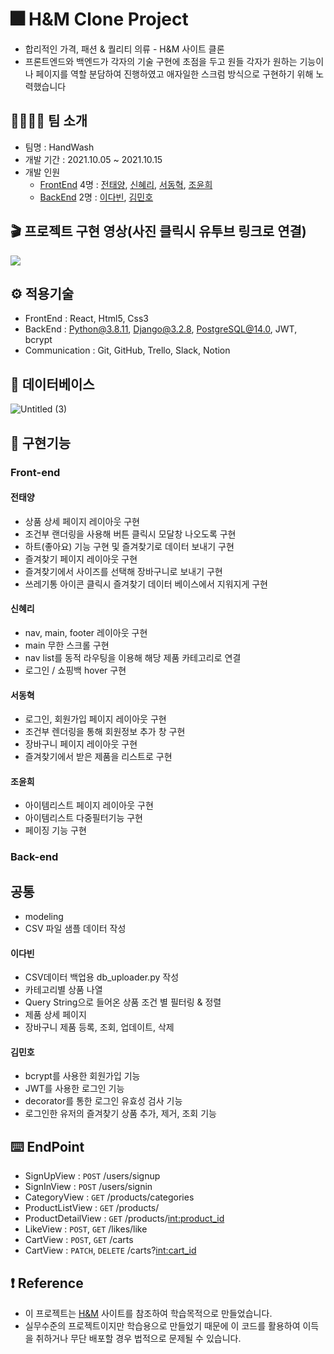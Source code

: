 # 🎆 H&M Clone Project
- 합리적인 가격, 패션 & 퀄리티 의류 - H&M 사이트 클론
- 프론트엔드와 백엔드가 각자의 기술 구현에 초점을 두고 
  원들 각자가 원하는 기능이나 페이지를 역할 분담하여 진행하였고 애자일한 스크럼 방식으로 구현하기 위해 노력했습니다 


## 👩‍👩‍👧‍👦 팀 소개
- 팀명 : HandWash 
- 개발 기간 : 2021.10.05 ~ 2021.10.15
- 개발 인원
  - [FrontEnd](https://github.com/xodid157/25-1st-HandWash-frontend) 4명 : [전태양](), [신혜리](), [서동혁](), [조윤희]()
  - [BackEnd](https://github.com/wecode-bootcamp-korea/25-1st-HandWash-backend) 2명 : [이다빈](), [김민호]()

## 🎬 프로젝트 구현 영상(사진 클릭시 유투브 링크로 연결)
[![](https://user-images.githubusercontent.com/80348575/137651483-3af5a602-d906-44fb-b416-074c43ad0b7b.gif)](https://youtu.be/tvOq2XdUw_M)

## ⚙️ 적용기술
- FrontEnd : React, Html5, Css3
- BackEnd : Python@3.8.11, Django@3.2.8, PostgreSQL@14.0, JWT, bcrypt
- Communication : Git, GitHub, Trello, Slack, Notion

## 💾 데이터베이스 
![Untitled (3)](https://user-images.githubusercontent.com/80348575/137650648-fe50bc9e-2ed6-4cc9-abfb-8253c3ba3013.png)


## 📒 구현기능

### Front-end

#### 전태양
- 상품 상세 페이지 레이아웃 구현
- 조건부 랜더링을 사용해 버튼 클릭시 모달창 나오도록 구현
- 하트(좋아요) 기능 구현 및 즐겨찾기로 데이터 보내기 구현
- 즐겨찾기 페이지 레이아웃 구현
- 즐겨찾기에서 사이즈를 선택해 장바구니로 보내기 구현
- 쓰레기통 아이콘 클릭시 즐겨찾기 데이터 베이스에서 지워지게 구현

#### 신혜리
- nav, main, footer 레이아웃 구현
- main 무한 스크롤 구현
- nav list를 동적 라우팅을 이용해 해당 제품 카테고리로 연결
- 로그인 / 쇼핑백 hover 구현


#### 서동혁
- 로그인, 회원가입 페이지 레이아웃 구현
- 조건부 렌더링을 통해 회원정보 추가 창 구현
- 장바구니 페이지 레이아웃 구현
- 즐겨찾기에서 받은 제품을 리스트로 구현
#### 조윤희
- 아이템리스트 페이지 레이아웃 구현
- 아이템리스트 다중필터기능 구현
- 페이징 기능 구현 

### Back-end

## 공통
- modeling
- CSV 파일 샘플 데이터 작성

#### 이다빈
- CSV데이터 백업용 db_uploader.py 작성
- 카테고리별 상품 나열
- Query String으로 들어온 상품 조건 별 필터링 & 정렬
- 제품 상세 페이지
- 장바구니 제품 등록, 조회, 업데이트, 삭제

#### 김민호
- bcrypt를 사용한 회원가입 기능
- JWT를 사용한 로그인 기능
- decorator를 통한 로그인 유효성 검사 기능
- 로그인한 유저의 즐겨찾기 상품 추가, 제거, 조회 기능


## ⌨️ EndPoint
- SignUpView : `POST` /users/signup
- SignInView : `POST` /users/signin
- CategoryView : `GET` /products/categories
- ProductListView : `GET` /products/
- ProductDetailView : `GET` /products/<int:product_id>
- LikeView : `POST`, `GET` /likes/like
- CartView : `POST`, `GET` /carts
- CartView : `PATCH`, `DELETE` /carts?<int:cart_id>




## ❗️ Reference
- 이 프로젝트는 [H&M](https://www2.hm.com/ko_kr/index.html) 사이트를 참조하여 학습목적으로 만들었습니다.
- 실무수준의 프로젝트이지만 학습용으로 만들었기 때문에 이 코드를 활용하여 이득을 취하거나 무단 배포할 경우 법적으로 문제될 수 있습니다.
